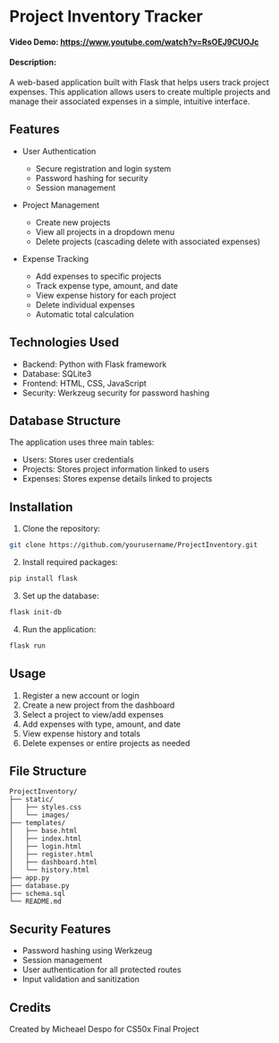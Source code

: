 # Project Inventory Tracker
#### Video Demo: <https://www.youtube.com/watch?v=RsOEJ9CUOJc>
#### Description:

A web-based application built with Flask that helps users track project expenses. This application allows users to create multiple projects and manage their associated expenses in a simple, intuitive interface.

## Features

- User Authentication
  - Secure registration and login system
  - Password hashing for security
  - Session management

- Project Management
  - Create new projects
  - View all projects in a dropdown menu
  - Delete projects (cascading delete with associated expenses)

- Expense Tracking
  - Add expenses to specific projects
  - Track expense type, amount, and date
  - View expense history for each project
  - Delete individual expenses
  - Automatic total calculation

## Technologies Used

- Backend: Python with Flask framework
- Database: SQLite3
- Frontend: HTML, CSS, JavaScript
- Security: Werkzeug security for password hashing

## Database Structure

The application uses three main tables:
- Users: Stores user credentials
- Projects: Stores project information linked to users
- Expenses: Stores expense details linked to projects

## Installation

1. Clone the repository:
```bash
git clone https://github.com/yourusername/ProjectInventory.git
```

2. Install required packages:
```bash
pip install flask
```

3. Set up the database:
```bash
flask init-db
```

4. Run the application:
```bash
flask run
```

## Usage

1. Register a new account or login
2. Create a new project from the dashboard
3. Select a project to view/add expenses
4. Add expenses with type, amount, and date
5. View expense history and totals
6. Delete expenses or entire projects as needed

## File Structure

```
ProjectInventory/
├── static/
│   ├── styles.css
│   └── images/
├── templates/
│   ├── base.html
│   ├── index.html
│   ├── login.html
│   ├── register.html
│   ├── dashboard.html
│   └── history.html
├── app.py
├── database.py
├── schema.sql
└── README.md
```

## Security Features

- Password hashing using Werkzeug
- Session management
- User authentication for all protected routes
- Input validation and sanitization

## Credits

Created by Micheael Despo for CS50x Final Project
